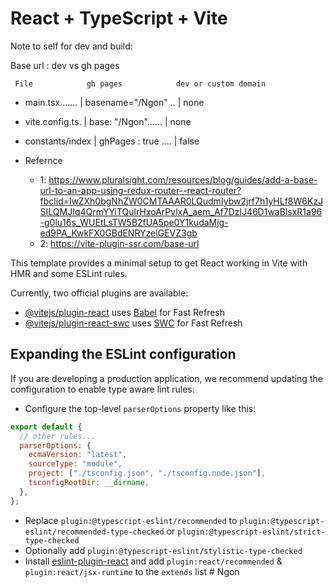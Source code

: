 # React + TypeScript + Vite

Note to self for dev and build:

Base url : dev vs gh pages

     File            gh pages            dev or custom domain

- main.tsx....... | basename="/Ngon" .. | none
- vite.config.ts. | base: "/Ngon"...... | none
- constants/index | ghPages : true .... | false

- Refernce
  - 1: https://www.pluralsight.com/resources/blog/guides/add-a-base-url-to-an-app-using-redux-router--react-router?fbclid=IwZXh0bgNhZW0CMTAAAR0LQudmIybw2jrf7h1yHLf8W6KzJSILQMJIq4QrmYYiTQulrHxoArPvlxA_aem_Af7DzlJ46D1waBlsxR1a96-g0lu16s_WUEtLsTW5B2fUA5pe0Y1kudaMjg-ed9PA_KwkFX0GBdENRYzelGEVZ3gb
  - 2: https://vite-plugin-ssr.com/base-url

This template provides a minimal setup to get React working in Vite with HMR and some ESLint rules.

Currently, two official plugins are available:

- [@vitejs/plugin-react](https://github.com/vitejs/vite-plugin-react/blob/main/packages/plugin-react/README.md) uses [Babel](https://babeljs.io/) for Fast Refresh
- [@vitejs/plugin-react-swc](https://github.com/vitejs/vite-plugin-react-swc) uses [SWC](https://swc.rs/) for Fast Refresh

## Expanding the ESLint configuration

If you are developing a production application, we recommend updating the configuration to enable type aware lint rules:

- Configure the top-level `parserOptions` property like this:

```js
export default {
  // other rules...
  parserOptions: {
    ecmaVersion: "latest",
    sourceType: "module",
    project: ["./tsconfig.json", "./tsconfig.node.json"],
    tsconfigRootDir: __dirname,
  },
};
```

- Replace `plugin:@typescript-eslint/recommended` to `plugin:@typescript-eslint/recommended-type-checked` or `plugin:@typescript-eslint/strict-type-checked`
- Optionally add `plugin:@typescript-eslint/stylistic-type-checked`
- Install [eslint-plugin-react](https://github.com/jsx-eslint/eslint-plugin-react) and add `plugin:react/recommended` & `plugin:react/jsx-runtime` to the `extends` list
  #   N g o n 
   
   
